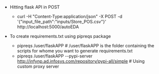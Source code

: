 * Hitting flask API in POST
	* curl -H "Content-Type:application/json" -X POST -d '{"input_file_path":"inputs/Store_POS.csv"}' http://localhost:5000/autoEDA

* To create requirements.txt using pipreqs package
	* pipreqs /user/flaskAPP          # /user/flaskAPP is the folder containing the scripts for whome you want to generate requirements.txt
	* pipreqs /user/flaskAPP --pypi-server http://infynp.ad.infosys.com/repository/pypi-all/simple      # Using custom proxy server
